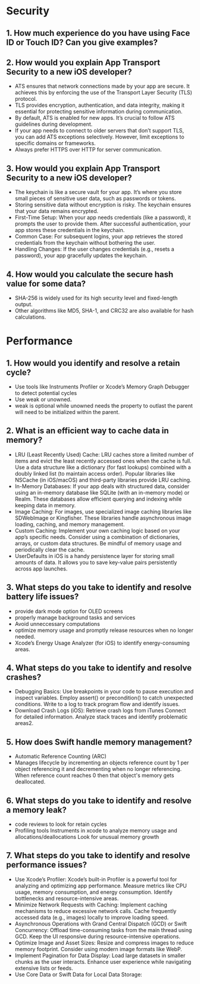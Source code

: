 # Security

## 1. How much experience do you have using Face ID or Touch ID? Can you give examples?

## 2. How would you explain App Transport Security to a new iOS developer?
- ATS ensures that network connections made by your app are secure. It achieves this by enforcing the use of the Transport Layer Security (TLS) protocol.
- TLS provides encryption, authentication, and data integrity, making it essential for protecting sensitive information during communication.
- By default, ATS is enabled for new apps. It’s crucial to follow ATS guidelines during development.
- If your app needs to connect to older servers that don’t support TLS, you can add ATS exceptions selectively. However, limit exceptions to specific domains or frameworks.
- Always prefer HTTPS over HTTP for server communication.

## 3. How would you explain App Transport Security to a new iOS developer?
- The keychain is like a secure vault for your app. It’s where you store small pieces of sensitive user data, such as passwords or tokens.
- Storing sensitive data without encryption is risky. The keychain ensures that your data remains encrypted.
- First-Time Setup: When your app needs credentials (like a password), it prompts the user to provide them. After successful authentication, your app stores these credentials in the keychain.
- Common Case: For subsequent logins, your app retrieves the stored credentials from the keychain without bothering the user.
- Handling Changes: If the user changes credentials (e.g., resets a password), your app gracefully updates the keychain.

## 4. How would you calculate the secure hash value for some data?
- SHA-256 is widely used for its high security level and fixed-length output.
- Other algorithms like MD5, SHA-1, and CRC32 are also available for hash calculations.

# Performance

## 1. How would you identify and resolve a retain cycle?
- Use tools like Instruments Profiler or Xcode’s Memory Graph Debugger to detect potential cycles
- Use weak or unowned.
- weak is optional while unowned needs the property to outlast the parent will need to be initialized within the parent.

## 2. What is an efficient way to cache data in memory?
- LRU (Least Recently Used) Cache:
    LRU caches store a limited number of items and evict the least recently accessed ones when the cache is full.
    Use a data structure like a dictionary (for fast lookups) combined with a doubly linked list (to maintain access order).
    Popular libraries like NSCache (in iOS/macOS) and third-party libraries provide LRU caching.
- In-Memory Databases:
    If your app deals with structured data, consider using an in-memory database like SQLite (with an in-memory mode) or Realm.
    These databases allow efficient querying and indexing while keeping data in memory.
- Image Caching:
    For images, use specialized image caching libraries like SDWebImage or Kingfisher.
    These libraries handle asynchronous image loading, caching, and memory management.
- Custom Caching:
    Implement your own caching logic based on your app’s specific needs.
    Consider using a combination of dictionaries, arrays, or custom data structures.
    Be mindful of memory usage and periodically clear the cache.
- UserDefaults in iOS is a handy persistence layer for storing small amounts of data. It allows you to save key-value pairs persistently across app launches. 

## 3. What steps do you take to identify and resolve battery life issues?
- provide dark mode option for OLED screens
- properly manage background tasks and services
- Avoid unneccessary computations
- optimize memory usage and promptly release resources when no longer needed.
- Xcode’s Energy Usage Analyzer (for iOS) to identify energy-consuming areas.

## 4. What steps do you take to identify and resolve crashes?
- Debugging Basics:
    Use breakpoints in your code to pause execution and inspect variables.
    Employ assert() or precondition() to catch unexpected conditions.
    Write to a log to track program flow and identify issues.
- Download Crash Logs (iOS):
    Retrieve crash logs from iTunes Connect for detailed information.
    Analyze stack traces and identify problematic areas2.
    
## 5. How does Swift handle memory management?
- Automatic Reference Counting (ARC)
- Manages lifecycle by incrementing an objects reference count by 1 per object referencing it and decrementing when no longer referencing. When reference count reaches 0 then that object's memory gets deallocated.

## 6. What steps do you take to identify and resolve a memory leak?
- code reviews to look for retain cycles
- Profiling tools
    Instruments in xcode to analyze memory usage and allocations/deallocations
    Look for unusual memory growth
    
## 7. What steps do you take to identify and resolve performance issues?
- Use Xcode’s Profiler:
    Xcode’s built-in Profiler is a powerful tool for analyzing and optimizing app performance.
    Measure metrics like CPU usage, memory consumption, and energy consumption.
    Identify bottlenecks and resource-intensive areas.
- Minimize Network Requests with Caching:
    Implement caching mechanisms to reduce excessive network calls.
    Cache frequently accessed data (e.g., images) locally to improve loading speed.
- Asynchronous Operations with Grand Central Dispatch (GCD) or Swift Concurrency:
    Offload time-consuming tasks from the main thread using GCD.
    Keep the UI responsive during resource-intensive operations.
- Optimize Image and Asset Sizes:
    Resize and compress images to reduce memory footprint.
    Consider using modern image formats like WebP.
- Implement Pagination for Data Display:
    Load large datasets in smaller chunks as the user interacts.
    Enhance user experience while navigating extensive lists or feeds.
- Use Core Data or Swift Data for Local Data Storage:


